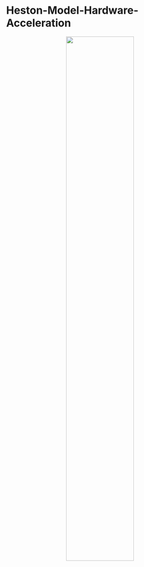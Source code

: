 # Heston-Model-Hardware-Acceleration
<p align="center">
<img src="https://github.com/Howard-Liang/Heston-Model-Hardware-Acceleration/image/HestonMC2.gif" width=60% height=60%>
</p>
